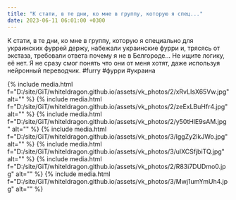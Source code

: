 ```yaml
---
title: "К стати, в те дни, ко мне в группу, которую я спец..."
date: 2023-06-11 06:01:00 +0300
---
```


К стати, в те дни, ко мне в группу, которую я специально для украинских фуррей держу, набежали украинские фурри и, трясясь от экстаза, требовали ответа почему я не в Белгороде...
Не ищите логику, её нет. Я не сразу смог понять что они от меня хотят, даже используя нейронный переводчик.
#furry #фурри #украина


{% include media.html f="D:/site/GiT/whiteldragon.github.io/assets/vk_photos/2/xRvLIsX65Vw.jpg" alt="" %}
{% include media.html f="D:/site/GiT/whiteldragon.github.io/assets/vk_photos/2/zeExLBuHfr4.jpg" alt="" %}
{% include media.html f="D:/site/GiT/whiteldragon.github.io/assets/vk_photos/2/y50tHlE9sAM.jpg" alt="" %}
{% include media.html f="D:/site/GiT/whiteldragon.github.io/assets/vk_photos/3/lggZy2lkJWo.jpg" alt="" %}
{% include media.html f="D:/site/GiT/whiteldragon.github.io/assets/vk_photos/3/ulXCSfjbiTQ.jpg" alt="" %}
{% include media.html f="D:/site/GiT/whiteldragon.github.io/assets/vk_photos/2/R83i7DUDmo0.jpg" alt="" %}
{% include media.html f="D:/site/GiT/whiteldragon.github.io/assets/vk_photos/3/Mwj1umYmUh4.jpg" alt="" %}
